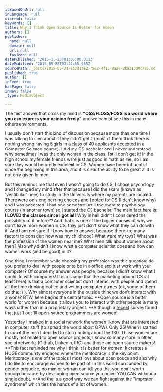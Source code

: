 ```yaml
---
isBasedOnUrl: null
inLanguage: null
starred: false
keywords: []
title: Why I Think Open Source Is Better for Women
authors: []
publisher:
  name: null
  domain: null
  url: null
  favicon: null
datePublished: '2015-11-23T01:16:00.311Z'
dateModified: '2015-09-22T03:22:55.965Z'
sourcePath: _posts/2015-05-31-eb3d1ae2-75e2-4f13-8a28-2ba313d0c486.md
published: true
author: []
inFeed: true
hasPage: false
inNav: false
_type: MediaObject

---
```

The first answer that cross my mind is **"OSS/FLOSS/FOSS is a world where you can express your opinion freely"** and we cannot see this in many others environments.

I usually don't start this kind of discussion because more than one time I was talking to men about it they didn't get it (most of them think there is nothing wrong having 5 girls in a class of 40 applicants accepted in a Computer Science course). I did my CS bachelor and I never understood why sometimes I was the only woman in the class. I still don't get it! In the high school my female friends were just as good in math as me, so I am sure they would be pretty excelent in CS. Women have been influential since the beginning in this area, and it is clear the ability to be great at it is not only given to men.

But this reminds me that even I wasn't going to do CS, I chose psychology and I changed my mind after that because I did the exam (known as 'vestibular' here) to study in the University where my parents are located. There were only engineering choices and I opted for CS (I don't know why) and I was accepted. I had one semestre untill the exam to psychology course (in another town) so I started the CS bachelor. The main fact here is: **I LOVED the classes since I got in!!** Why in hell didn't I considered the possibility of it before?? And that's is one of the bigger causes of why we don't have more women in CS, they just don't know what they can do with it. And I am not sure if I know how to answer, because there are many factors to consider: how was my childhood? What were my toys? What was the profession of the women near me? What men talk about women about then? Also why didn't I know what a computer scientist does and how can women work (and be good) in it?

One thing I remember while choosing my profession was this question: do you prefer to deal with people or to be in a office and just work with your computer? Of course my answer was people, because I didn't know what I could do with computers! It is a shame that the marketing around CS (at least here) is that a computer scientist don't interact with people and spend all the time drinking coffee and writing computer games (ok, some of them do that :) ). Why almost everyone in the outside think we don't interact with anyone? BTW, here begins the central topic: **Open source is a better world for women because it allows you to interact with other people in many ways rather than in a proprietary project. **Although a [recent][0] survey found that just 1 out 10 open-source programmers are women!

Yesterday I marked in a social network the women I know that are interested in computer stuff (to spread the world about OPW). Only 25! When I started to count the men I decided to stop couting about the 130\. Those women are mostly not related to open source projects, I know so many more in other social networks (Github, Linkedin, IRC) and those are open source makers! **This fact reminded me why I think it is better for women: It creates a HUGE community engaged where the meritocracy is the key point. Meritocracy is one of the topics I most love about open souce and also why I do like to encourage women to be part of. In this world surrounded by gender prejudice, no man or woman can tell you that you don't worth enough because by developing open source you prove YOU CAN without a single doubt. **And that's a good way we can fight against the "impostor syndrome" which ties the hands of a lot of women.

[0]: http://floss2013.libresoft.es/